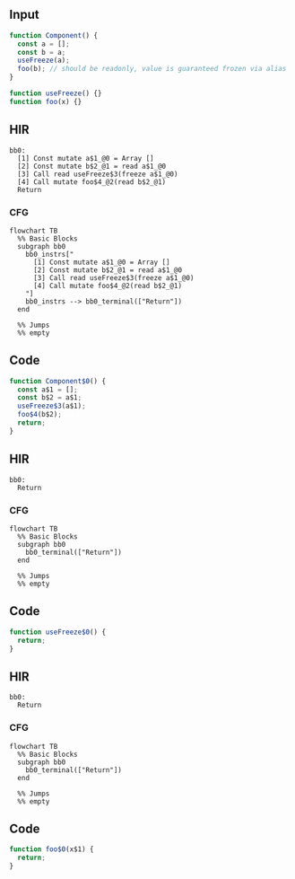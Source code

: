 
## Input

```javascript
function Component() {
  const a = [];
  const b = a;
  useFreeze(a);
  foo(b); // should be readonly, value is guaranteed frozen via alias
}

function useFreeze() {}
function foo(x) {}

```

## HIR

```
bb0:
  [1] Const mutate a$1_@0 = Array []
  [2] Const mutate b$2_@1 = read a$1_@0
  [3] Call read useFreeze$3(freeze a$1_@0)
  [4] Call mutate foo$4_@2(read b$2_@1)
  Return
```

### CFG

```mermaid
flowchart TB
  %% Basic Blocks
  subgraph bb0
    bb0_instrs["
      [1] Const mutate a$1_@0 = Array []
      [2] Const mutate b$2_@1 = read a$1_@0
      [3] Call read useFreeze$3(freeze a$1_@0)
      [4] Call mutate foo$4_@2(read b$2_@1)
    "]
    bb0_instrs --> bb0_terminal(["Return"])
  end

  %% Jumps
  %% empty
```

## Code

```javascript
function Component$0() {
  const a$1 = [];
  const b$2 = a$1;
  useFreeze$3(a$1);
  foo$4(b$2);
  return;
}

```
## HIR

```
bb0:
  Return
```

### CFG

```mermaid
flowchart TB
  %% Basic Blocks
  subgraph bb0
    bb0_terminal(["Return"])
  end

  %% Jumps
  %% empty
```

## Code

```javascript
function useFreeze$0() {
  return;
}

```
## HIR

```
bb0:
  Return
```

### CFG

```mermaid
flowchart TB
  %% Basic Blocks
  subgraph bb0
    bb0_terminal(["Return"])
  end

  %% Jumps
  %% empty
```

## Code

```javascript
function foo$0(x$1) {
  return;
}

```
      